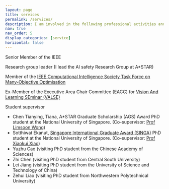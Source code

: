 ```yaml
---
layout: page
title: services
permalink: /services/
description: I am involved in the following professional activities and leadership
nav: true
nav_order: 5
display_categories: [service]
horizontal: false
---
```


Senior Member of the IEEE
	
Research group leader (I lead the AI safety Research Group at A*STAR)

Member of the <a href="http://www.cs.bham.ac.uk/~limx/MaOP.html">IEEE Computational Intelligence Society Task Force on Many-Objective Optimisation</a>

Ex-Member of the Executive Area Chair Committee (EACC) for <a href="http://valser.org/article-364-1.html">Vision And Learning SEminar (VALSE)</a>

Student supervisor
<ul>
<li>Chen Tianying, Tiana, A*STAR Graduate Scholarship (AGS) Award PhD student at the National University of Singapore. (Co-supervisor: <a href="https://www.comp.nus.edu.sg/~wongls/">Prof Limsoon Wong</a>)</li>	
<li>Sotthiwat Ekanut, <a href="https://www.a-star.edu.sg/Scholarships/for-graduate-studies/singapore-international-graduate-award-singa">Singapore International Graduate Award (SINGA)</a> PhD student at the National University of Singapore. (Co-supervisor: <a href="https://www.comp.nus.edu.sg/~xiaoxk/">Prof Xiaokui Xiao</a>)</li> 
<li>Yuzhu Cao (visiting PhD student from the Chinese Academy of Sciences)</li>
<li>Zhi Chen (visiting PhD student from Central South University)</li>
<li>Lei Jiang (visiting PhD student from the University of Science and Technology of China)</li>
<li>Zehui Liao (visiting PhD student from Northwestern Polytechnical University)</li>
</ul>


